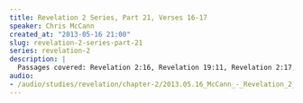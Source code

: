 ```yaml
--- 
title: Revelation 2 Series, Part 21, Verses 16-17
speaker: Chris McCann
created_at: "2013-05-16 21:00"
slug: revelation-2-series-part-21
series: revelation-2
description: |
  Passages covered: Revelation 2:16, Revelation 19:11, Revelation 2:17, Revelation 2:7,11, Exodus 16:12-15, John 6:31-34, John 6:48-59.
audio: 
- /audio/studies/revelation/chapter-2/2013.05.16_McCann_-_Revelation_2_Series_Part_21.yaml
---
```


